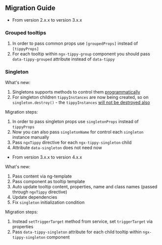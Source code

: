 ## Migration Guide

- From version 2.x.x to version 3.x.x

### Grouped tooltips

1. In order to pass common props use `[groupedProps]` instead of `[tippyProps]`
2. For each tooltip within `ngx-tippy-group` component you should pass `data-tippy-grouped` attribute instead of `data-tippy`

### Singleton

What's new:

1. Singletons supports methods to control them [programmatically](https://github.com/atomiks/tippyjs/releases/tag/v6.3.0)
2. For singleton children `tippyInstances` are now being created, so on `singleton.destroy()` - the `tippyInstances` [will not be destroyed also](https://atomiks.github.io/tippyjs/v6/addons/#destroy)

Migration steps:

1. In order to pass singleton props use `singletonProps` instead of `tippyProps`
2. Now you can also pass `singletonName` for control each `singleton` instance manually
3. Pass `ngxTippy` directive for each `ngx-tippy-singleton` child
4. Attribute `data-singleton` does not need now

- From version 3.x.x to version 4.x.x

What's new:

1. Pass content via ng-template
2. Pass component as tooltip template
3. Auto update tooltip content, properties, name and class names (passed through `ngxTippy` directive)
4. Update dependencies
5. Fix `singleton` initialization condition

Migration steps:

1. Instead `setTriggerTarget` method from service, set `triggerTarget` via properties
2. Pass `data-tippy-singleton` attribute for each child tooltip within `ngx-tippy-singleton` component
